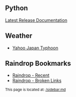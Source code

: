 
## Python

[Latest Release Documentation](https://docs.python.org/release/3.13.1/)

## Weather

* [Yahoo Japan Typhoon](https://typhoon.yahoo.co.jp/weather/jp/typhoon)

## Raindrop Bookmarks

* [Raindrop - Recent](https://app.raindrop.io/my/0)
* [Raindrop - Broken Links](https://app.raindrop.io/my/0/broken:true)


<small>This page is located at: [/sidebar.md](https://github.com/stuartcw/homepage/edit/master/sidebar.md)</small>
